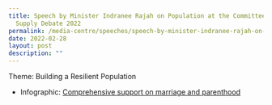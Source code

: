 ```yaml
---
title: Speech by Minister Indranee Rajah on Population at the Committee of
  Supply Debate 2022
permalink: /media-centre/speeches/speech-by-minister-indranee-rajah-on-population-at-cos-2022
date: 2022-02-28
layout: post
description: ""
---
```

Theme: Building a Resilient Population






  * Infographic: [Comprehensive support on marriage and parenthood](/files/media-centre/press-releases/IInfographic-comprehensive-support-for-Singaporeans-to-start-and-raise-families.pdf)

